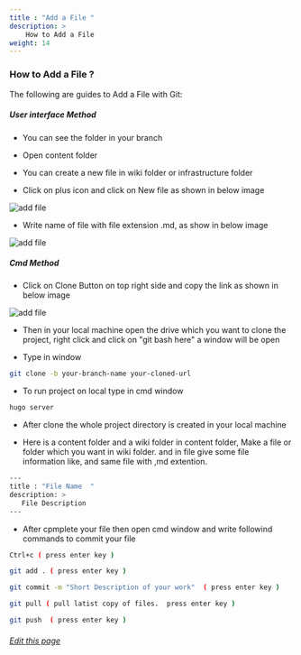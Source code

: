 ```yaml
---
title : "Add a File "
description: >
    How to Add a File 
weight: 14
---
```

###  How to Add a File ?

The following are guides to Add a File  with Git:

##### User interface Method

* You can see the folder in your branch

* Open content folder 

* You can create a new file in wiki folder or infrastructure folder

* Click on plus icon and click on New file as shown in below image

 ![add file](/images/documentation/add-file.PNG)

* Write name of file with file extension .md, as show in below image

 ![add file](/images/documentation/add-file_01.PNG)

##### Cmd Method

* Click on Clone Button on top right side and copy the link as shown in below image 

 ![add file](/images/documentation/add-file_02.PNG)

 * Then in your local machine open the drive which you want to clone the project, right click and click on "git bash here" a window will be open 

* Type in window 
```bash
git clone -b your-branch-name your-cloned-url
```


* To run project on local type in cmd window
```bash
hugo server
```
* After clone the whole project directory is created in your local machine 

* Here is a content folder and a wiki folder in content folder, Make a file or folder which you want in wiki folder. and in file give some file information like, and same file with ,md extention.

```bash
---
title : "File Name  "
description: >
   File Description 
---
```

* After cpmplete your file then open cmd window and write followind commands to commit your file

```bash
Ctrl+c ( press enter key )

git add . ( press enter key )

git commit -m "Short Description of your work"  ( press enter key )

git pull ( pull latist copy of files.  press enter key )

git push  ( press enter key )
```

###### [Edit this page](https://git.navylinux.org/website/navylinux-org/-/blob/main/content/wiki/developer-guide/add-file.md)
